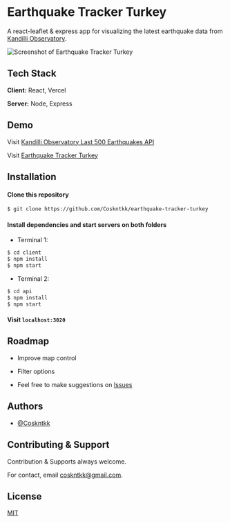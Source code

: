 # Earthquake Tracker Turkey

A react-leaflet & express app for visualizing the latest earthquake data from [Kandilli Observatory](http://www.koeri.boun.edu.tr/new/).

![Screenshot of Earthquake Tracker Turkey](https://i.imgur.com/wZOEggr.png)


## Tech Stack

**Client:** React, Vercel

**Server:** Node, Express

## Demo

Visit [Kandilli Observatory Last 500 Earthquakes API](https://earthquake-tracker-turkey-api.cyclic.app)

Visit [Earthquake Tracker Turkey](https://earthquake-tracker-turkey.vercel.app)

## Installation

#### Clone this repository

```bash
$ git clone https://github.com/Coskntkk/earthquake-tracker-turkey
```

#### Install dependencies and start servers on both folders

- Terminal 1:
```bash
$ cd client
$ npm install
$ npm start
```
- Terminal 2:
```bash
$ cd api
$ npm install
$ npm start
```

#### Visit `localhost:3020`
    
## Roadmap

- Improve map control

- Filter options

- Feel free to make suggestions on [Issues](https://github.com/Coskntkk/earthquake-tracker-turkey/issues)


## Authors

- [@Coskntkk](https://github.com/Coskntkk)


## Contributing & Support

Contribution & Supports always welcome.

For contact, email coskntkk@gmail.com.


## License

[MIT](https://choosealicense.com/licenses/mit/)


